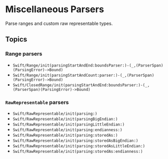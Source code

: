 # Miscellaneous Parsers

Parse ranges and custom raw representable types.

## Topics

### Range parsers

- ``Swift/Range/init(parsingStartAndEnd:boundsParser:)-(_,(ParserSpan)(ParsingError)->Bound)``
- ``Swift/Range/init(parsingStartAndCount:parser:)-(_,(ParserSpan)(ParsingError)->Bound)``
- ``Swift/ClosedRange/init(parsingStartAndEnd:boundsParser:)-(_,(ParserSpan)(ParsingError)->Bound)``

### `RawRepresentable` parsers

- ``Swift/RawRepresentable/init(parsing:)``
- ``Swift/RawRepresentable/init(parsingBigEndian:)``
- ``Swift/RawRepresentable/init(parsingLittleEndian:)``
- ``Swift/RawRepresentable/init(parsing:endianness:)``
- ``Swift/RawRepresentable/init(parsing:storedAs:)``
- ``Swift/RawRepresentable/init(parsing:storedAsBigEndian:)``
- ``Swift/RawRepresentable/init(parsing:storedAsLittleEndian:)``
- ``Swift/RawRepresentable/init(parsing:storedAs:endianness:)``
